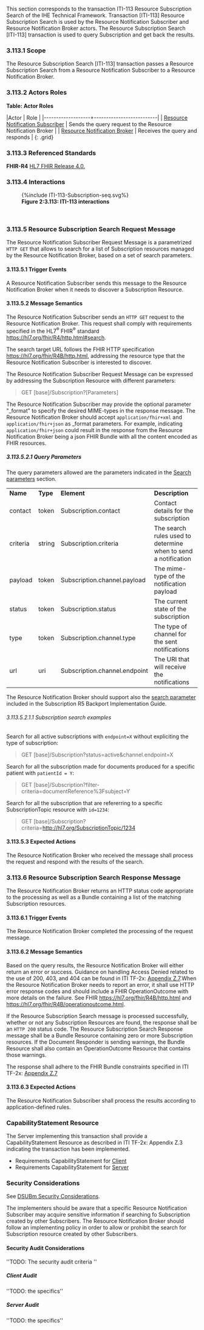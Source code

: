 This section corresponds to the transaction ITI-113 Resource Subscription Search of the IHE Technical Framework. Transaction [ITI-113] Resource Subscription Search is used by the Resource Notification Subscriber and Resource Notification Broker actors. The Resource Subscription Search [ITI-113] transaction is used to query Subscription and get back the results. 

### 3.113.1 Scope

The Resource Subscription Search [ITI-113] transaction passes a Resource Subscription Search from a Resource Notification Subscriber to a Resource Notification Broker.

### 3.113.2 Actors Roles

**Table: Actor Roles**

|Actor | Role |
|-------------------+--------------------------|
| [Resource Notification Subscriber](volume-1.html#subscriber)     | Sends the query request to the Resource Notification Broker |
| [Resource Notification Broker](volume-1.html#broker) | Receives the query and responds |
{: .grid}

### 3.113.3 Referenced Standards

**FHIR-R4** [HL7 FHIR Release 4.0.](https://www.hl7.org/FHIR/R4)

### 3.113.4 Interactions

<figure>
{%include ITI-113-Subscription-seq.svg%}
<figcaption><b>Figure 2:3.113: ITI-113 interactions</b></figcaption>
</figure>
<br clear="all">

### 3.113.5 Resource Subscription Search Request Message
The Resource Notification Subscriber Request Message is a parametrized `HTTP GET` that allows to search for a list of Subscription resources managed by the Resource Notification Broker, based on a set of search parameters.

#### 3.113.5.1 Trigger Events

A Resource Notification Subscriber sends this message to the Resource Notification Broker when it needs to discover a Subscription Resource.  

#### 3.113.5.2 Message Semantics

The Resource Notification Subscriber sends an `HTTP GET` request to the Resource Notification Broker. This request shall comply with requirements specified in the HL7<sup>®</sup>
FHIR<sup>®</sup> standard <https://hl7.org/fhir/R4/http.html#search>.

The search target URL follows the FHIR HTTP specification <https://hl7.org/fhir/R4B/http.html>, addressing the resource type that the Resource Notification Subscriber is interested to discover. 

The Resource Notification Subscriber Request Message can be expressed by addressing the Subscription Resource with different parameters:
 
>GET  \[base\]/Subscription?\[Parameters\]

The Resource Notification Subscriber may provide the optional parameter "_format" to specify the desired MIME-types in the response message. The Resource Notification Broker should accept `application/fhir+xml` and `application/fhir+json` as _format parameters.  For example, indicating `application/fhir+json` could result in the response from the Resource Notification Broker being a json FHIR Bundle with all the content encoded as FHIR resources.

##### 3.113.5.2.1 Query Parameters
The query parameters allowed are the parameters indicated in the [Search parameters](https://hl7.org/fhir/R4B/subscription.html#search) section.  

<table class="list">
   <tbody>
      <tr>
         <td><b>Name</b></td>
         <td><b>Type</b></td>
         <td><b>Element</b></td>
         <td><b>Description</b></td>
      </tr>
      <tr>
         <td><a > </a>contact</td>
         <td><a >token</a></td>
         <td>Subscription.contact</td>
         <td>Contact details for the subscription</td>
      </tr>
      <tr>
         <td><a > </a>criteria</td>
         <td><a >string</a></td>
         <td>Subscription.criteria</td>
         <td>The search rules used to determine when to send a notification</td>
      </tr>
      <tr>
         <td><a > </a>payload</td>
         <td><a >token</a></td>
         <td>Subscription.channel.payload</td>
         <td>The mime-type of the notification payload</td>
      </tr>
      <tr>
         <td><a > </a>status</td>
         <td><a >token</a></td>
         <td>Subscription.status</td>
         <td>The current state of the subscription</td>
      </tr>
      <tr>
         <td><a > </a>type</td>
         <td><a >token</a></td>
         <td>Subscription.channel.type</td>
         <td>The type of channel for the sent notifications</td>
      </tr>
      <tr>
         <td><a > </a>url</td>
         <td><a >uri</a></td>
         <td>Subscription.channel.endpoint</td>
         <td>The URI that will receive the notifications</td>
      </tr>
   </tbody>
</table>

The Resource Notification Broker should support also the [search parameter](https://build.fhir.org/ig/HL7/fhir-subscription-backport-ig/artifacts.html#behavior-search-parameters) included in the Subscription R5 Backport Implementation Guide.

###### 3.113.5.2.1.1 Subscription search examples

Search for all active subscriptions with `endpoint=X` without expliciting the type of subscription: 
>GET  \[base\]/Subscription?status=active&channel.endpoint=X

Search for all the subscription made for documents produced for a specific patient with `patientId = Y`:
>GET  \[base\]/Subscription?filter-criteria=documentReference%3Fsubject=Y

Search for all the subscription that are refererring to a specific SubscriptionTopic resource with `id=1234`:
>GET  \[base\]/Subscription?criteria=http://hl7.org/SubscriptionTopic/1234

#### 3.113.5.3 Expected Actions

The Resource Notification Broker who received the message shall process the request and respond with the results of the search.

### 3.113.6 Resource Subscription Search Response Message
The Resource Notification Broker returns an HTTP status code appropriate to the processing as well as a Bundle containing a list of the matching Subscription resources.

#### 3.113.6.1 Trigger Events

The Resource Notification Broker completed the processing of the request message.

#### 3.113.6.2 Message Semantics

Based on the query results, the Resource Notification Broker will either return an error or success. Guidance on handling Access Denied related to the use of 200, 403, and 404 can be found in ITI TF-2x: [Appendix Z.7](https://profiles.ihe.net/ITI/TF/Volume2/ch-Z.html#z.7-guidance-on-access-denied-results).When the Resource Notification Broker needs to report an error, it shall use HTTP error response codes and should include a FHIR OperationOutcome with more details on the failure. See FHIR https://hl7.org/fhir/R4B/http.html and https://hl7.org/fhir/R4B/operationoutcome.html.

If the Resource Subscription Search message is processed successfully, whether or not any Subscription Resources are found, the response shall be an `HTTP 200` status code. The Resource Subscription Search Response message shall be a Bundle Resource containing zero or more Subscription resources. If the Document Responder is sending warnings, the Bundle Resource shall also contain an OperationOutcome Resource that contains those warnings.

The response shall adhere to the FHIR Bundle constraints specified in ITI TF-2x: [Appendix Z.7](https://profiles.ihe.net/ITI/TF/Volume2/ch-Z.html#z.1-resource-bundles)

#### 3.113.6.3 Expected Actions
The Resource Notification Subscriber shall process the results according to application-defined rules.

### CapabilityStatement Resource

The Server implementing this transaction shall provide a CapabilityStatement Resource as described in ITI TF-2x: Appendix Z.3 indicating the transaction has been implemented. 
* Requirements CapabilityStatement for [Client](CapabilityStatement-IHE.ToDo.client.html)
* Requirements CapabilityStatement for [Server](CapabilityStatement-IHE.ToDo.server.html)

### Security Considerations

See [DSUBm Security Considerations](volume-1.html#security-considerations). 

The implementers should be aware that a specific Resource Notification Subscriber may acquire sensitive information if searching fo Subscription created by other Subscribers. 
The Resource Notification Broker should follow an implementing policy in order to allow or prohibit the search for Subscription resource created by other Subscribers. 



#### Security Audit Considerations

''TODO: The security audit criteria ''

##### Client Audit 

''TODO: the specifics''

##### Server Audit 

''TODO: the specifics''
